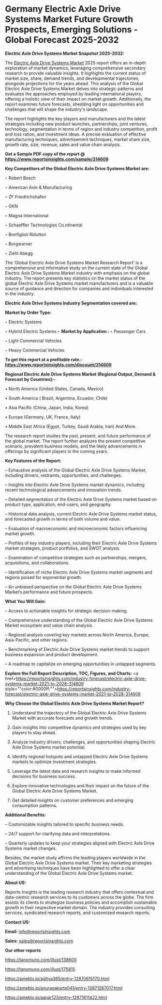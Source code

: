 # Germany Electric Axle Drive Systems Market Future Growth Prospects, Emerging Solutions - Global Forecast 2025-2032

<strong>Electric Axle Drive Systems Market Snapshot 2025-2032:</strong>

The <a href=https://www.reportsinsights.com/sample/314609>Electric Axle Drive Systems Market</a> 2025 report offers an in-depth exploration of market dynamics, leveraging comprehensive secondary research to provide valuable insights. It highlights the current status of market size, share, demand trends, and developmental trajectories, alongside projections for the years ahead. This analysis of the Global Electric Axle Drive Systems Market delves into strategic patterns and evaluates the approaches employed by leading international players, offering a holistic view of their impact on market growth. Additionally, the report examines future forecasts, shedding light on opportunities and challenges that will shape the industry's landscape.

The report highlights the key players and manufacturers and the latest strategies including new product launches, partnerships, joint ventures, technology, segmentation in terms of region and industry competition, profit and loss ration, and investment ideas. A precise evaluation of effective manufacturing techniques, advertisement techniques, market share size, growth rate, size, revenue, sales and value chain analysis.

<strong>Get a Sample PDF copy of the report @ <a href=https://www.reportsinsights.com/sample/314609 style=color:#0000ff;>https://www.reportsinsights.com/sample/314609</a></strong>

<strong>Key Competitors of the Global Electric Axle Drive Systems Market are:</strong>

‣ Robert Bosch

‣ American Axle & Manufacturing

‣ ZF Friedrichshafen

‣ GKN

‣ Magna International

‣ Schaeffler Technologies
 Co.ntinental

‣ Bonfiglioli Riduttori

‣ Borgwarner

‣ Ziehl Abegg

The ‘Global Electric Axle Drive Systems Market Research Report’ is a comprehensive and informative study on the current state of the Global Electric Axle Drive Systems Market industry with emphasis on the global industry. The report presents key statistics on the market status of the global Electric Axle Drive Systems market manufacturers and is a valuable source of guidance and direction for companies and individuals interested in the industry.

<strong>Electric Axle Drive Systems Industry Segmentation covered are:</strong>

<strong>Market by Order Type: </strong>

‣ Electric Systems

‣ Hybrid Electric Systems
‣ 
<strong>Market by Application :</strong>
‣ Passenger Cars

‣ Light Commercial Vehicles

‣ Heavy Commercial Vehicles

<strong>To get this report at a profitable rate.: <a href=https://www.reportsinsights.com/discount/314609 style=color:#0000ff;>https://www.reportsinsights.com/discount/314609</a></strong>

<strong>Regional Electric Axle Drive Systems Market (Regional Output, Demand &amp; Forecast by Countries):-</strong>

• North America (United States, Canada, Mexico)

• South America ( Brazil, Argentina, Ecuador, Chile)

• Asia Pacific (China, Japan, India, Korea)

• Europe (Germany, UK, France, Italy)

• Middle East Africa (Egypt, Turkey, Saudi Arabia, Iran) And More.

The research report studies the past, present, and future performance of the global market. The report further analyzes the present competitive scenario, prevalent business models, and the likely advancements in offerings by significant players in the coming years.

<strong>Key Features of the Report:</strong>

– Exhaustive analysis of the Global Electric Axle Drive Systems Market, including drivers, restraints, opportunities, and challenges.

– Insights into Electric Axle Drive Systems market dynamics, including recent technological advancements and innovation trends.

– Detailed segmentation of the Electric Axle Drive Systems market based on product type, application, end-users, and geography.

– Historical data analysis, current Electric Axle Drive Systems market status, and forecasted growth in terms of both volume and value.

– Evaluation of macroeconomic and microeconomic factors influencing market growth.

– Profiles of key industry players, including their Electric Axle Drive Systems market strategies, product portfolios, and SWOT analysis.

– Examination of competitive strategies such as partnerships, mergers, acquisitions, and collaborations.

– Identification of niche Electric Axle Drive Systems market segments and regions poised for exponential growth.

– An unbiased perspective on the Global Electric Axle Drive Systems Market’s performance and future prospects.

<strong>What You Will Gain:</strong>

– Access to actionable insights for strategic decision-making.

– Comprehensive understanding of the Global Electric Axle Drive Systems Market ecosystem and value chain analysis.

– Regional analysis covering key markets across North America, Europe, Asia-Pacific, and other regions.

– Benchmarking of Electric Axle Drive Systems market trends to support business expansion and product development.

– A roadmap to capitalize on emerging opportunities in untapped segments.

<strong>Explore the Full Report Description, TOC, Figures, and Charts:</strong>
<a href=https://reportsinsights.com/industry-forecast/electric-axle-drive-systems-market-2021-to-2028-314609 style=""color:#0000ff;"">https://reportsinsights.com/industry-forecast/electric-axle-drive-systems-market-2021-to-2028-314609</a>

<strong>Why Choose the Global Electric Axle Drive Systems Market Report?</strong>

1. Understand the trajectory of the Global Electric Axle Drive Systems Market with accurate forecasts and growth trends.

2. Gain insights into competitive dynamics and strategies used by key players to stay ahead.

3. Analyze industry drivers, challenges, and opportunities shaping Electric Axle Drive Systems market potential.

4. Identify regional hotspots and untapped Electric Axle Drive Systems markets to optimize investment strategies.

5. Leverage the latest data and research insights to make informed decisions for business success.

6. Explore innovative technologies and their impact on the future of the Global Electric Axle Drive Systems Market.

7. Get detailed insights on customer preferences and emerging consumption patterns.

<strong>Additional Benefits:</strong>

– Customizable insights tailored to specific business needs.

– 24/7 support for clarifying data and interpretations.

– Quarterly updates to keep your strategies aligned with Electric Axle Drive Systems market changes.

Besides, the market study affirms the leading players worldwide in the Global Electric Axle Drive Systems market. Their key marketing strategies and advertising techniques have been highlighted to offer a clear understanding of the Global Electric Axle Drive Systems market.

<strong><strong>About US</strong>:</strong>

Reports Insights is the leading research industry that offers contextual and data-centric research services to its customers across the globe. The firm assists its clients to strategize business policies and accomplish sustainable growth in their respective market domain. The industry provides consulting services, syndicated research reports, and customized research reports.

<strong>Contact US:</strong>

<p class=><b>Email:</b> <a href=mailto:info@reportsinsights.com>info@reportsinsights.com</a></p>
<p class=><b>Sales:</b> <a href=mailto:sales@reportsinsights.com>sales@reportsinsights.com</a></p>

<strong>Our other reports</strong>

<a href=https://tanomuno.com/illust/138600>https://tanomuno.com/illust/138600</a>

<a href=https://tanomuno.com/illust/175815>https://tanomuno.com/illust/175815</a>

<a href=https://ameblo.jp/aditya365/entry-12870615170.html>https://ameblo.jp/aditya365/entry-12870615170.html</a>

<a href=https://ameblo.jp/anuragakarte041/entry-12871267017.html>https://ameblo.jp/anuragakarte041/entry-12871267017.html</a>

<a href=https://ameblo.jp/aanar123/entry-12871611422.html>https://ameblo.jp/aanar123/entry-12871611422.html</a>
